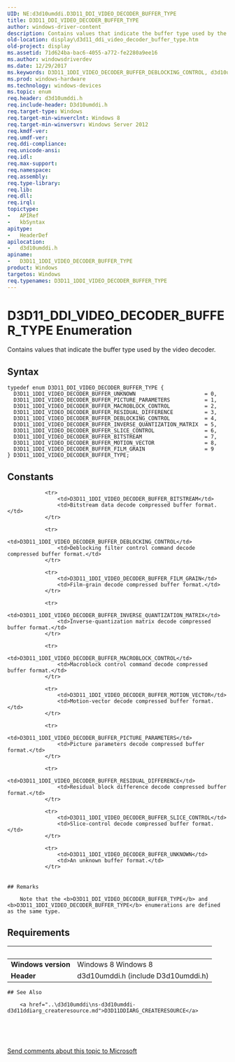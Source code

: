 ```yaml
---
UID: NE:d3d10umddi.D3D11_DDI_VIDEO_DECODER_BUFFER_TYPE
title: D3D11_DDI_VIDEO_DECODER_BUFFER_TYPE
author: windows-driver-content
description: Contains values that indicate the buffer type used by the video decoder.
old-location: display\d3d11_ddi_video_decoder_buffer_type.htm
old-project: display
ms.assetid: 71d624ba-bac6-4055-a772-fe2280a9ee16
ms.author: windowsdriverdev
ms.date: 12/29/2017
ms.keywords: D3D11_1DDI_VIDEO_DECODER_BUFFER_DEBLOCKING_CONTROL, d3d10umddi/D3D11_1DDI_VIDEO_DECODER_BUFFER_SLICE_CONTROL, D3D11_1DDI_VIDEO_DECODER_BUFFER_SLICE_CONTROL, d3d10umddi/D3D11_1DDI_VIDEO_DECODER_BUFFER_UNKNOWN, D3D11_1DDI_VIDEO_DECODER_BUFFER_INVERSE_QUANTIZATION_MATRIX, D3D11_DDI_VIDEO_DECODER_BUFFER_TYPE enumeration [Display Devices], d3d10umddi/D3D11_1DDI_VIDEO_DECODER_BUFFER_MOTION_VECTOR, d3d10umddi/D3D11_1DDI_VIDEO_DECODER_BUFFER_INVERSE_QUANTIZATION_MATRIX, D3D11_1DDI_VIDEO_DECODER_BUFFER_UNKNOWN, D3D11_1DDI_VIDEO_DECODER_BUFFER_BITSTREAM, d3d10umddi/D3D11_1DDI_VIDEO_DECODER_BUFFER_RESIDUAL_DIFFERENCE, display.d3d11_ddi_video_decoder_buffer_type, D3D11_1DDI_VIDEO_DECODER_BUFFER_PICTURE_PARAMETERS, D3D11_1DDI_VIDEO_DECODER_BUFFER_TYPE enumeration [Display Devices], D3D11_DDI_VIDEO_DECODER_BUFFER_TYPE, D3D11_1DDI_VIDEO_DECODER_BUFFER_RESIDUAL_DIFFERENCE, d3d10umddi/D3D11_1DDI_VIDEO_DECODER_BUFFER_BITSTREAM, D3D11_1DDI_VIDEO_DECODER_BUFFER_TYPE, d3d10umddi/D3D11_1DDI_VIDEO_DECODER_BUFFER_DEBLOCKING_CONTROL, d3d10umddi/D3D11_1DDI_VIDEO_DECODER_BUFFER_FILM_GRAIN, d3d10umddi/D3D11_1DDI_VIDEO_DECODER_BUFFER_MACROBLOCK_CONTROL, d3d10umddi/D3D11_DDI_VIDEO_DECODER_BUFFER_TYPE, d3d10umddi/D3D11_1DDI_VIDEO_DECODER_BUFFER_PICTURE_PARAMETERS, D3D11_1DDI_VIDEO_DECODER_BUFFER_MACROBLOCK_CONTROL, D3D11_1DDI_VIDEO_DECODER_BUFFER_FILM_GRAIN, D3D11_1DDI_VIDEO_DECODER_BUFFER_MOTION_VECTOR
ms.prod: windows-hardware
ms.technology: windows-devices
ms.topic: enum
req.header: d3d10umddi.h
req.include-header: D3d10umddi.h
req.target-type: Windows
req.target-min-winverclnt: Windows 8
req.target-min-winversvr: Windows Server 2012
req.kmdf-ver: 
req.umdf-ver: 
req.ddi-compliance: 
req.unicode-ansi: 
req.idl: 
req.max-support: 
req.namespace: 
req.assembly: 
req.type-library: 
req.lib: 
req.dll: 
req.irql: 
topictype:
-	APIRef
-	kbSyntax
apitype:
-	HeaderDef
apilocation:
-	d3d10umddi.h
apiname:
-	D3D11_1DDI_VIDEO_DECODER_BUFFER_TYPE
product: Windows
targetos: Windows
req.typenames: D3D11_1DDI_VIDEO_DECODER_BUFFER_TYPE
---
```


# D3D11_DDI_VIDEO_DECODER_BUFFER_TYPE Enumeration
Contains values that indicate the  buffer type used by the video decoder.

## Syntax
````
typedef enum D3D11_DDI_VIDEO_DECODER_BUFFER_TYPE { 
  D3D11_1DDI_VIDEO_DECODER_BUFFER_UNKNOWN                      = 0,
  D3D11_1DDI_VIDEO_DECODER_BUFFER_PICTURE_PARAMETERS           = 1,
  D3D11_1DDI_VIDEO_DECODER_BUFFER_MACROBLOCK_CONTROL           = 2,
  D3D11_1DDI_VIDEO_DECODER_BUFFER_RESIDUAL_DIFFERENCE          = 3,
  D3D11_1DDI_VIDEO_DECODER_BUFFER_DEBLOCKING_CONTROL           = 4,
  D3D11_1DDI_VIDEO_DECODER_BUFFER_INVERSE_QUANTIZATION_MATRIX  = 5,
  D3D11_1DDI_VIDEO_DECODER_BUFFER_SLICE_CONTROL                = 6,
  D3D11_1DDI_VIDEO_DECODER_BUFFER_BITSTREAM                    = 7,
  D3D11_1DDI_VIDEO_DECODER_BUFFER_MOTION_VECTOR                = 8,
  D3D11_1DDI_VIDEO_DECODER_BUFFER_FILM_GRAIN                   = 9
} D3D11_1DDI_VIDEO_DECODER_BUFFER_TYPE;
````

## Constants

<table>
            
                <tr>
                    <td>D3D11_1DDI_VIDEO_DECODER_BUFFER_BITSTREAM</td>
                    <td>Bitstream data decode compressed buffer format.</td>
                </tr>
            
                <tr>
                    <td>D3D11_1DDI_VIDEO_DECODER_BUFFER_DEBLOCKING_CONTROL</td>
                    <td>Deblocking filter control command decode compressed buffer format.</td>
                </tr>
            
                <tr>
                    <td>D3D11_1DDI_VIDEO_DECODER_BUFFER_FILM_GRAIN</td>
                    <td>Film-grain decode compressed buffer format.</td>
                </tr>
            
                <tr>
                    <td>D3D11_1DDI_VIDEO_DECODER_BUFFER_INVERSE_QUANTIZATION_MATRIX</td>
                    <td>Inverse-quantization matrix decode compressed buffer format.</td>
                </tr>
            
                <tr>
                    <td>D3D11_1DDI_VIDEO_DECODER_BUFFER_MACROBLOCK_CONTROL</td>
                    <td>Macroblock control command decode compressed buffer format.</td>
                </tr>
            
                <tr>
                    <td>D3D11_1DDI_VIDEO_DECODER_BUFFER_MOTION_VECTOR</td>
                    <td>Motion-vector decode compressed buffer format.</td>
                </tr>
            
                <tr>
                    <td>D3D11_1DDI_VIDEO_DECODER_BUFFER_PICTURE_PARAMETERS</td>
                    <td>Picture parameters decode compressed buffer format.</td>
                </tr>
            
                <tr>
                    <td>D3D11_1DDI_VIDEO_DECODER_BUFFER_RESIDUAL_DIFFERENCE</td>
                    <td>Residual block difference decode compressed buffer format.</td>
                </tr>
            
                <tr>
                    <td>D3D11_1DDI_VIDEO_DECODER_BUFFER_SLICE_CONTROL</td>
                    <td>Slice-control decode compressed buffer format.</td>
                </tr>
            
                <tr>
                    <td>D3D11_1DDI_VIDEO_DECODER_BUFFER_UNKNOWN</td>
                    <td>An unknown buffer format.</td>
                </tr>
</table>

    ## Remarks

        Note that the <b>D3D11_DDI_VIDEO_DECODER_BUFFER_TYPE</b> and <b>D3D11_1DDI_VIDEO_DECODER_BUFFER_TYPE</b> enumerations are defined as the same type.

## Requirements
| &nbsp; | &nbsp; |
| ---- |:---- |
| **Windows version** | Windows 8 Windows 8 |
| **Header** | d3d10umddi.h (include D3d10umddi.h) |

    ## See Also

        <a href="..\d3d10umddi\ns-d3d10umddi-d3d11ddiarg_createresource.md">D3D11DDIARG_CREATERESOURCE</a>



 

 

<a href="mailto:wsddocfb@microsoft.com?subject=Documentation%20feedback [display\display]:%20D3D11_DDI_VIDEO_DECODER_BUFFER_TYPE enumeration%20 RELEASE:%20(12/29/2017)&amp;body=%0A%0APRIVACY STATEMENT%0A%0AWe use your feedback to improve the documentation. We don't use your email address for any other purpose, and we'll remove your email address from our system after the issue that you're reporting is fixed. While we're working to fix this issue, we might send you an email message to ask for more info. Later, we might also send you an email message to let you know that we've addressed your feedback.%0A%0AFor more info about Microsoft's privacy policy, see http://privacy.microsoft.com/en-us/default.aspx." title="Send comments about this topic to Microsoft">Send comments about this topic to Microsoft</a>